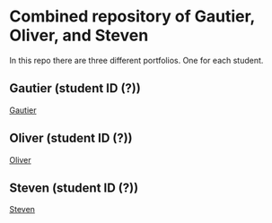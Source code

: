# Combined repository of Gautier, Oliver, and Steven

In this repo there are three different portfolios. One for each student.

## Gautier (student ID (?))
[Gautier](/Gautier/README.md)
## Oliver (student ID (?))
[Oliver](/Oliver/README.md)
## Steven (student ID (?))
[Steven](/Steven/README.md)
